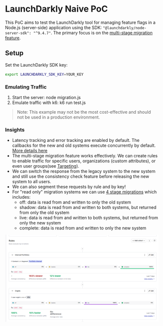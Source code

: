 # LaunchDarkly Naive PoC

This PoC aims to test the LaunchDarkly tool for managing feature flags in a Node.js (server-side) application using the SDK: `"@launchdarkly/node-server-sdk": "^9.4.7"`. The primary focus is on the [multi-stage migration feature](https://docs.launchdarkly.com/guides/flags/migrations).

## Setup

Set the LaunchDarkly SDK key:

```sh
export LAUNCHDARKLY_SDK_KEY=YOUR_KEY
```

### Emulating Traffic

1. Start the server: node migration.js
2. Emulate traffic with k6: k6 run test.js

> Note: This example may not be the most cost-effective and should not be used in a production environment.

### Insights

- Latency tracking and error tracking are enabled by default. The callbacks for the new and old systems execute concurrently by default. [More details here](https://launchdarkly.github.io/js-core/packages/sdk/server-node/docs/interfaces/LDMigrationOptions.html)
- The multi-stage migration feature works effectively. We can create rules to enable traffic for specific users, organizations (custom attributes), or even user groups(see [Targeting](https://docs.launchdarkly.com/home/flags/target)).
- We can switch the response from the legacy system to the new system and still use the consistency check feature before releasing the new system to all users.
- We can also segment these requests by rule and by key!
- For "read only" migration systems we can use [4 stage migrations](https://docs.launchdarkly.com/guides/flags/migrations#when-to-use-a-four-stage-migration) which includes:
    - off: data is read from and written to only the old system
    - shadow: data is read from and written to both systems, but returned from only the old system
    - live: data is read from and written to both systems, but returned from only the new system
    - complete: data is read from and written to only the new system

![alt text](image.png)

